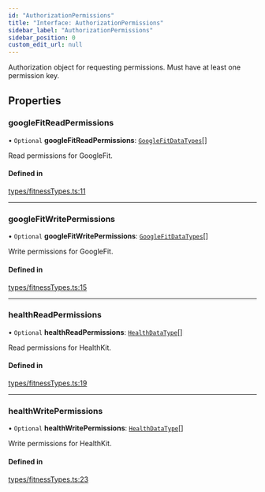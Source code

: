 ```yaml
---
id: "AuthorizationPermissions"
title: "Interface: AuthorizationPermissions"
sidebar_label: "AuthorizationPermissions"
sidebar_position: 0
custom_edit_url: null
---
```


Authorization object for requesting permissions.
Must have at least one permission key.

## Properties

### googleFitReadPermissions

• `Optional` **googleFitReadPermissions**: [`GoogleFitDataTypes`](../enums/GoogleFitDataTypes.md)[]

Read permissions for GoogleFit.

#### Defined in

[types/fitnessTypes.ts:11](https://github.com/rn-fitness-tracker/rn-fitness-tracker/blob/a4a790c/src/types/fitnessTypes.ts#L11)

___

### googleFitWritePermissions

• `Optional` **googleFitWritePermissions**: [`GoogleFitDataTypes`](../enums/GoogleFitDataTypes.md)[]

Write permissions for GoogleFit.

#### Defined in

[types/fitnessTypes.ts:15](https://github.com/rn-fitness-tracker/rn-fitness-tracker/blob/a4a790c/src/types/fitnessTypes.ts#L15)

___

### healthReadPermissions

• `Optional` **healthReadPermissions**: [`HealthDataType`](../enums/HealthDataType.md)[]

Read permissions for HealthKit.

#### Defined in

[types/fitnessTypes.ts:19](https://github.com/rn-fitness-tracker/rn-fitness-tracker/blob/a4a790c/src/types/fitnessTypes.ts#L19)

___

### healthWritePermissions

• `Optional` **healthWritePermissions**: [`HealthDataType`](../enums/HealthDataType.md)[]

Write permissions for HealthKit.

#### Defined in

[types/fitnessTypes.ts:23](https://github.com/rn-fitness-tracker/rn-fitness-tracker/blob/a4a790c/src/types/fitnessTypes.ts#L23)
